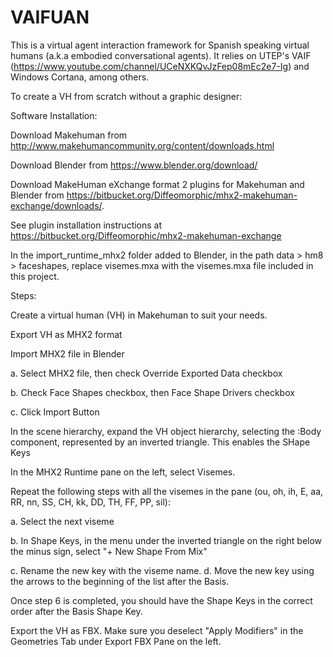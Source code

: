 # VAIFUAN
This is a virtual agent interaction framework for Spanish speaking virtual humans (a.k.a embodied conversational agents). It relies on UTEP's VAIF (https://www.youtube.com/channel/UCeNXKQvJzFep08mEc2e7-Ig) and Windows Cortana, among others.

To create a VH from scratch without a graphic designer:

Software Installation:

Download Makehuman from http://www.makehumancommunity.org/content/downloads.html

Download Blender from https://www.blender.org/download/

Download MakeHuman eXchange format 2 plugins for Makehuman and Blender from https://bitbucket.org/Diffeomorphic/mhx2-makehuman-exchange/downloads/. 

See plugin installation instructions at https://bitbucket.org/Diffeomorphic/mhx2-makehuman-exchange

In the import_runtime_mhx2 folder added to Blender, in the path data > hm8 > faceshapes, replace visemes.mxa with the visemes.mxa file included in this project.

Steps:

Create a virtual human (VH) in Makehuman to suit your needs.

Export VH as MHX2 format

Import MHX2 file in Blender 

  a. Select MHX2 file, then check Override Exported Data checkbox 
  
  b. Check Face Shapes checkbox, then Face Shape Drivers checkbox 
  
  c. Click Import Button

In the scene hierarchy, expand the VH object hierarchy, selecting the :Body component, represented by an inverted triangle. This enables the SHape Keys

In the MHX2 Runtime pane on the left, select Visemes.

Repeat the following steps with all the visemes in the pane (ou, oh, ih, E, aa, RR, nn, SS, CH, kk, DD, TH, FF, PP, sil): 

  a. Select the next viseme 
  
  b. In Shape Keys, in the menu under the inverted triangle on the right below the minus sign, select "+ New Shape From Mix" 
  
  c. Rename the new key with the viseme name. d. Move the new key using the arrows to the beginning of the list after the Basis.
  
Once step 6 is completed, you should have the Shape Keys in the correct order after the Basis Shape Key.

Export the VH as FBX. Make sure you deselect "Apply Modifiers" in the Geometries Tab under Export FBX Pane on the left.
